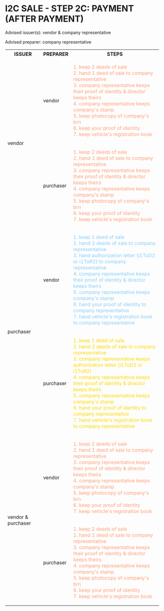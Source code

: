 # I2C SALE - STEP 2C: PAYMENT (AFTER PAYMENT)

Advised issuer(s): vendor & company representative

Advised preparer: company representative

<table>
  <tr>
    <th>ISSUER</th>
    <th>PREPARER</th>
    <th>STEPS</th>
  </tr>

  <tr>
    <!-- ISSUER: vendor -->
    <!-- PREPARER: vendor -->
    <td rowspan="2">vendor</td>
    <td>vendor</td>
    <td style="color: lightsalmon;">
      <ol style="padding: 0; list-style-position: inside;">
        <li>keep 2 deeds of sale</li>
        <li>hand 1 deed of sale to company representative</li>
        <li>company representative keeps their proof of identity & director keeps theirs</li>
        <li>company representative keeps company's stamp</li>
        <li>keep photocopy of company's brn</li>
        <li>keep your proof of identity</li>
        <li>keep vehicle's registration book</li>
      </ol>
    </td>
  </tr>
  <tr>
    <!-- ISSUER: vendor -->
    <!-- PREPARER: purchaser -->
    <td>purchaser</td>
    <td style="color: lightsalmon;">
      <ol style="padding: 0; list-style-position: inside;">
        <li>keep 2 deeds of sale</li>
        <li>hand 1 deed of sale to company representative</li>
        <li>company representative keeps their proof of identity & director keeps theirs</li>
        <li>company representative keeps company's stamp</li>
        <li>keep photocopy of company's brn</li>
        <li>keep your proof of identity</li>
        <li>keep vehicle's registration book</li>
      </ol>
    </td>
  </tr>

  <tr>
    <!-- ISSUER: purchaser -->
    <!-- PREPARER: vendor -->
    <td rowspan="2">purchaser</td>
    <td>vendor</td>
    <td style="color: lightskyblue;">
      <ol style="padding: 0; list-style-position: inside;">
        <li>keep 1 deed of sale</li>
        <li>hand 2 deeds of sale to company representative</li>
        <li>hand authorization letter (i1ToD2 or i1ToR2) to company representative</li>
        <li>company representative keeps their proof of identity & director keeps theirs</li>
        <li>company representative keeps company's stamp</li>
        <li>hand your proof of identity to company representative</li>
        <li>hand vehicle's registration book to company representative</li>
      </ol>
    </td>
  </tr>
  <tr>
    <!-- ISSUER: purchaser -->
    <!-- PREPARER: purchaser -->
    <td>purchaser</td>
    <td style="color: gold;">
      <ol style="padding: 0; list-style-position: inside;">
        <li>keep 1 deed of sale</li>
        <li>hand 2 deeds of sale to company representative</li>
        <li>company representative keeps authorization letter (i1ToD2 or i1ToR2)</li>
        <li>company representative keeps their proof of identity & director keeps theirs</li>
        <li>company representative keeps company's stamp</li>
        <li>hand your proof of identity to company representative</li>
        <li>hand vehicle's registration book to company representative</li>
      </ol>
    </td>
  </tr>

  <tr>
    <!-- ISSUER: vendor & purchaser -->
    <!-- PREPARER: vendor -->
    <td rowspan="2">vendor & purchaser</td>
    <td>vendor</td>
    <td style="color: lightsalmon;">
      <ol style="padding: 0; list-style-position: inside;">
        <li>keep 2 deeds of sale</li>
        <li>hand 1 deed of sale to company representative</li>
        <li>company representative keeps their proof of identity & director keeps theirs</li>
        <li>company representative keeps company's stamp</li>
        <li>keep photocopy of company's brn</li>
        <li>keep your proof of identity</li>
        <li>keep vehicle's registration book</li>
      </ol>
    </td>
  </tr>
  <tr>
    <!-- ISSUER: vendor & purchaser -->
    <!-- PREPARER: purchaser -->
    <td>purchaser</td>
    <td style="color: lightsalmon;">
      <ol style="padding: 0; list-style-position: inside;">
        <li>keep 2 deeds of sale</li>
        <li>hand 1 deed of sale to company representative</li>
        <li>company representative keeps their proof of identity & director keeps theirs</li>
        <li>company representative keeps company's stamp</li>
        <li>keep photocopy of company's brn</li>
        <li>keep your proof of identity</li>
        <li>keep vehicle's registration book</li>
      </ol>
    </td>
  </tr>
</table>
